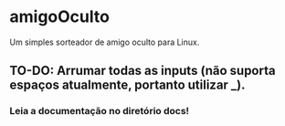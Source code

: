 # amigoOculto
Um simples sorteador de amigo oculto para Linux.

## TO-DO: Arrumar todas as inputs (não suporta espaços atualmente, portanto utilizar _).

### Leia a documentação no diretório docs!
